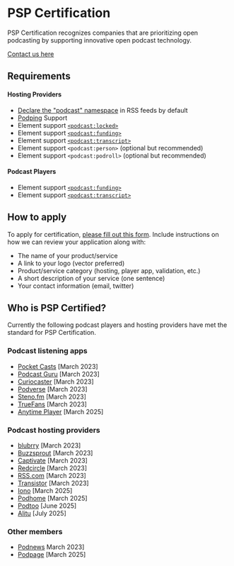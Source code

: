 # PSP Certification
PSP Certification recognizes companies that are prioritizing open podcasting by supporting innovative open podcast technology.

[Contact us here](https://podstandards.org/contact/)

## Requirements
#### Hosting Providers
* [Declare the "podcast" namespace](https://github.com/Podcast-Standards-Project/PSP-1-Podcast-RSS-Specification#required-rss-namespace-declarations) in RSS feeds by default
* [Podping](https://github.com/Podcastindex-org/podping.cloud) Support
* Element support [`<podcast:locked>`](https://github.com/Podcast-Standards-Project/PSP-1-Podcast-RSS-Specification#channel-podcast-locked)
* Element support [`<podcast:funding>`](https://github.com/Podcast-Standards-Project/PSP-1-Podcast-RSS-Specification#podcastfunding)
* Element support [`<podcast:transcript>`](https://github.com/Podcast-Standards-Project/PSP-1-Podcast-RSS-Specification#item-podcast-transcript)
* Element support `<podcast:person>` (optional but recommended)
* Element support `<podcast:podroll>` (optional but recommended)

#### Podcast Players
* Element support [`<podcast:funding>`](https://github.com/Podcast-Standards-Project/PSP-1-Podcast-RSS-Specification#podcastfunding)
* Element support [`<podcast:transcript>`](https://github.com/Podcast-Standards-Project/PSP-1-Podcast-RSS-Specification#item-podcast-transcript)

## How to apply
To apply for certification, [please fill out this form](https://forms.reform.app/pF4xrZ/psp/dkbkq1). Include instructions on how we can review your application along with:
* The name of your product/service
* A link to your logo (vector preferred)
* Product/service category (hosting, player app, validation, etc.)
* A short description of your service (one sentence)
* Your contact information (email, twitter)

## Who is PSP Certified?

Currently the following podcast players and hosting providers have met the standard for PSP Certification.

### Podcast listening apps

* [Pocket Casts](https://pocketcasts.com/) [March 2023]
* [Podcast Guru](https://podcastguru.io/) [March 2023]
* [Curiocaster](https://curiocaster.com/) [March 2023]
* [Podverse](https://podverse.fm/) [March 2023]
* [Steno.fm](https://www.steno.fm/) [March 2023]
* [TrueFans](https://truefans.fm/) [March 2023]
* [Anytime Player](https://anytimeplayer.app/) [March 2025]


### Podcast hosting providers

* [blubrry](https://blubrry.com/) [March 2023]
* [Buzzsprout](https://www.buzzsprout.com/) [March 2023]
* [Captivate](https://www.captivate.fm/) [March 2023]
* [Redcircle](https://redcircle.com/) [March 2023]
* [RSS.com](https://rss.com/) [March 2023]
* [Transistor](https://transistor.fm/) [March 2023]
* [Iono](https://iono.fm/) [March 2025]
* [Podhome](https://www.podhome.fm/) [March 2025]
* [Podtoo](https://podtoo.com/) [June 2025]
* [Alitu](https://alitu.com/) [July 2025]

### Other members

* [Podnews](https://podnews.net) March 2023]
* [Podpage](https://www.podpage.com/) [March 2025]
